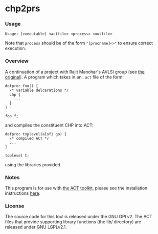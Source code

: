 # chp2prs

### Usage

```
Usage: [executable] <actfile> <process> <outfile>
```
Note that `process` should be of the form `"[procname]<>"` to ensure correct execution.

### Overview

A continuation of a project with Rajit Manohar's AVLSI group (see [the original](https://github.com/zebmehring/ADCO)). A program which takes in an `.act` file of the form:
```
defproc foo() {
  /* variable delcarations */
  chp {
    ...
  }
}

foo f;
```
and compiles the constituent CHP into ACT:
```
defproc toplevel(a1of1 go) {
  /* compiled ACT */
  ...
}

toplevel t;
```
using the libraries provided.

### Notes

This program is for use with [the ACT toolkit](https://github.com/asyncvlsi/act), please see the installation instructions [here](http://avlsi.csl.yale.edu/act/doku.php?id=install).

### License

The source code for this tool is released under the GNU GPLv2. The ACT files
that provide supporting library functions (the lib/ directory) are released under GNU LGPLv2.1.
